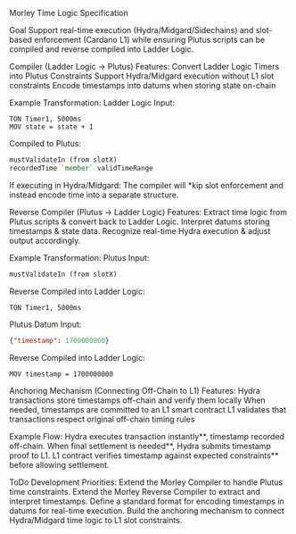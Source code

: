 Morley Time Logic Specification

Goal
Support real-time execution (Hydra/Midgard/Sidechains) and slot-based enforcement (Cardano L1) while ensuring Plutus scripts can be compiled and reverse compiled into Ladder Logic.

Compiler (Ladder Logic → Plutus)
Features:
Convert Ladder Logic Timers into Plutus Constraints
Support Hydra/Midgard execution without L1 slot constraints 
Encode timestamps into datums when storing state on-chain

Example Transformation:
Ladder Logic Input:
```
TON Timer1, 5000ms
MOV state = state + 1
```
Compiled to Plutus:
```haskell
mustValidateIn (from slotX)
recordedTime `member` validTimeRange
```
If executing in Hydra/Midgard:
The compiler will *kip slot enforcement and instead encode time into a separate structure.



Reverse Compiler (Plutus → Ladder Logic)
Features:
Extract time logic from Plutus scripts & convert back to Ladder Logic. 
Interpret datums storing timestamps & state data.
Recognize real-time Hydra execution & adjust output accordingly.  

Example Transformation:
Plutus Input:
```haskell
mustValidateIn (from slotX)
```
Reverse Compiled into Ladder Logic:
```
TON Timer1, 5000ms
```
Plutus Datum Input:
```json
{"timestamp": 1700000000}
```
Reverse Compiled into Ladder Logic:
```
MOV timestamp = 1700000000
```



Anchoring Mechanism (Connecting Off-Chain to L1)
Features:
Hydra transactions store timestamps off-chain and verify them locally 
When needed, timestamps are committed to an L1 smart contract 
L1 validates that transactions respect original off-chain timing rules  

Example Flow:
Hydra executes transaction instantly**, timestamp recorded off-chain.
When final settlement is needed**, Hydra submits timestamp proof to L1.
L1 contract verifies timestamp against expected constraints** before allowing settlement.



ToDo
Development Priorities:
Extend the Morley Compiler to handle Plutus time constraints.
Extend the Morley Reverse Compiler to extract and interpret timestamps.
Define a standard format for encoding timestamps in datums for real-time execution.
Build the anchoring mechanism to connect Hydra/Midgard time logic to L1 slot constraints.

